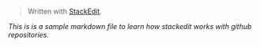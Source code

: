 


> Written with [StackEdit](https://stackedit.io/).

*This is is a sample markdown file to learn how stackedit works with github repositories.*

<!--stackedit_data:
eyJoaXN0b3J5IjpbOTA3Njk0MzAwXX0=
-->